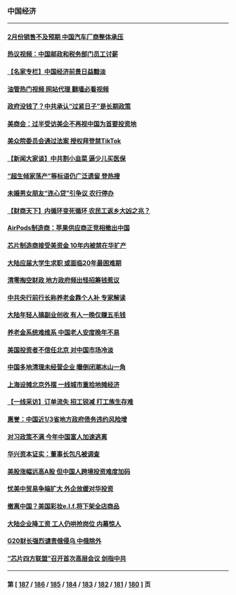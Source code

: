 ### 中国经济
---
#### [2月份销售不及预期 中国汽车厂商整体承压](../../pages/ncid283/n13941337.md?03021645) 
#### [热议视频：中国邮政和税务部门员工讨薪](../../pages/ncid283/n13940997.md?03021645) 
#### [【名家专栏】中国经济前景日益黯淡](../../pages/ncid283/n13940788.md?03021645) 
#### [油管热门视频 网站代理 翻墙必看视频](http://138.2.39.72:81/youtube.html?epic-marker?03021645)
#### [政府没钱了？中共承认“过紧日子”是长期政策](../../pages/ncid283/n13940921.md?03021645) 
#### [美商会：过半受访美企不再视中国为首要投资地](../../pages/ncid283/n13940578.md?03021645) 
#### [美众院委员会通过法案 授权拜登禁TikTok](../../pages/ncid283/n13940834.md?03021645) 
#### [【新闻大家谈】中共割小韭菜 逼少儿买医保](../../pages/ncid283/n13940825.md?03021645) 
#### [“超生倾家荡产”等标语仍广泛遗留 登热搜](../../pages/ncid283/n13940659.md?03021645) 
#### [未婚男女朋友“连心贷”引争议 农行停办](../../pages/ncid283/n13940428.md?03021645) 
#### [【财商天下】内循环变死循环 农民工返乡大凶之兆？](../../pages/ncid283/n13940421.md?03021645) 
#### [AirPods制造商：苹果供应商正竞相撤出中国](../../pages/ncid283/n13940125.md?03021645) 
#### [芯片制造商接受美资金 10年内被禁在华扩产](../../pages/ncid283/n13940080.md?03021645) 
#### [大陆应届大学生求职 或面临20年最困难期](../../pages/ncid283/n13940043.md?03021645) 
#### [清零掏空财政 地方政府频出怪招筹钱惹议](../../pages/ncid283/n13939616.md?03021645) 
#### [中共央行前行长称养老金靠个人补 专家解读](../../pages/ncid283/n13939943.md?03021645) 
#### [大陆年轻人搞副业创收 有人一晚仅赚五毛钱](../../pages/ncid283/n13939841.md?03021645) 
#### [养老金系统难维系 中国老人安度晚年不易](../../pages/ncid283/n13939738.md?03021645) 
#### [美国投资者不信任北京 对中国市场冷淡](../../pages/ncid283/n13939811.md?03021645) 
#### [中国多地清理未经营企业 曝倒闭潮冰山一角](../../pages/ncid283/n13939715.md?03021645) 
#### [上海设摊北京外摆 一线城市重拾地摊经济](../../pages/ncid283/n13939606.md?03021645) 
#### [【一线采访】订单流失 招工锐减 打工族生存难](../../pages/ncid283/n13939333.md?03021645) 
#### [惠誉：中国近1/3省地方政府债务违约风险增](../../pages/ncid283/n13939571.md?03021645) 
#### [对习政策不满 今年中国富人加速逃离](../../pages/ncid283/n13939543.md?03021645) 
#### [华兴资本证实：董事长包凡被调查](../../pages/ncid283/n13939301.md?03021645) 
#### [美股涨幅远高A股 但中国人跨境投资难度加码](../../pages/ncid283/n13939257.md?03021645) 
#### [忧美中贸易争端扩大 外企放缓对华投资](../../pages/ncid283/n13939110.md?03021645) 
#### [撤离中国？美国彩妆e.l.f.将下架全店商品](../../pages/ncid283/n13938953.md?03021645) 
#### [大陆企业降工资 工人仍哄抢岗位 内幕惊人](../../pages/ncid283/n13938419.md?03021645) 
#### [G20财长强烈谴责俄侵乌 中俄除外](../../pages/ncid283/n13938118.md?03021645) 
#### [“芯片四方联盟”召开首次高层会议 剑指中共](../../pages/ncid283/n13938194.md?03021645) 

---
#### 第 [ [187](./187.md?03021645) / [186](./186.md?03021645) / [185](./185.md?03021645) / [184](./184.md?03021645) / [183](./183.md?03021645) / [182](./182.md?03021645) / [181](./181.md?03021645) / [180](./180.md?03021645) ] 页

